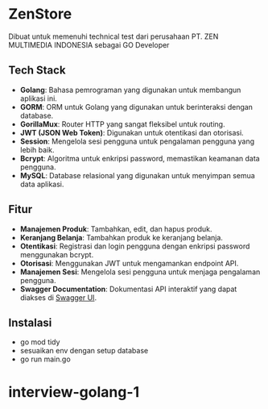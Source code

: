 # ZenStore

Dibuat untuk memenuhi technical test dari perusahaan PT. ZEN MULTIMEDIA INDONESIA sebagai GO Developer

## Tech Stack

- **Golang**: Bahasa pemrograman yang digunakan untuk membangun aplikasi ini.
- **GORM**: ORM untuk Golang yang digunakan untuk berinteraksi dengan database.
- **GorillaMux**: Router HTTP yang sangat fleksibel untuk routing.
- **JWT (JSON Web Token)**: Digunakan untuk otentikasi dan otorisasi.
- **Session**: Mengelola sesi pengguna untuk pengalaman pengguna yang lebih baik.
- **Bcrypt**: Algoritma untuk enkripsi password, memastikan keamanan data pengguna.
- **MySQL**: Database relasional yang digunakan untuk menyimpan semua data aplikasi.

## Fitur

- **Manajemen Produk**: Tambahkan, edit, dan hapus produk.
- **Keranjang Belanja**: Tambahkan produk ke keranjang belanja.
- **Otentikasi**: Registrasi dan login pengguna dengan enkripsi password menggunakan bcrypt.
- **Otorisasi**: Menggunakan JWT untuk mengamankan endpoint API.
- **Manajemen Sesi**: Mengelola sesi pengguna untuk menjaga pengalaman pengguna.
- **Swagger Documentation**: Dokumentasi API interaktif yang dapat diakses di [Swagger UI](http://localhost:8000/swagger).

## Instalasi

- go mod tidy
- sesuaikan env dengan setup database
- go run main.go
# interview-golang-1
